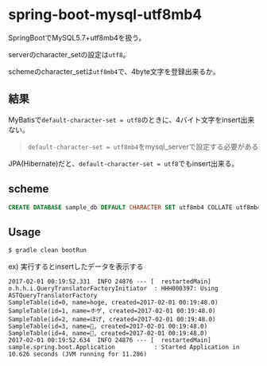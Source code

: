 # spring-boot-mysql-utf8mb4

SpringBootでMySQL5.7+utf8mb4を扱う。

serverのcharacter_setの設定は`utf8`。

schemeのcharacter_setは`utf8mb4`で、4byte文字を登録出来るか。

## 結果

MyBatisで`default-character-set = utf8`のときに、4バイト文字をinsert出来ない。
> `default-character-set = utf8mb4`をmysql_serverで設定する必要がある

JPA(Hibernate)だと、`default-character-set = utf8`でもinsert出来る。

## scheme

```sql
CREATE DATABASE sample_db DEFAULT CHARACTER SET utf8mb4 COLLATE utf8mb4_general_ci;
```

## Usage

```sh
$ gradle clean bootRun
```

ex) 実行するとinsertしたデータを表示する

```
2017-02-01 00:19:52.331  INFO 24876 --- [  restartedMain] o.h.h.i.QueryTranslatorFactoryInitiator  : HHH000397: Using ASTQueryTranslatorFactory
SampleTable(id=0, name=hoge, created=2017-02-01 00:19:48.0)
SampleTable(id=1, name=ホゲ, created=2017-02-01 00:19:48.0)
SampleTable(id=2, name=ほげ, created=2017-02-01 00:19:48.0)
SampleTable(id=3, name=🍺, created=2017-02-01 00:19:48.0)
SampleTable(id=4, name=🍣, created=2017-02-01 00:19:48.0)
2017-02-01 00:19:52.634  INFO 24876 --- [  restartedMain] sample.spring.boot.Application           : Started Application in 10.626 seconds (JVM running for 11.286)
```
